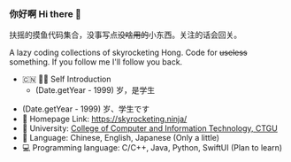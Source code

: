 ### 你好啊 Hi there 👋
扶摇的摸鱼代码集合，没事写点~~没啥用的~~小东西。关注的话会回关。

A lazy coding collections of skyrocketing Hong. Code for ~~useless~~ something. If you follow me I'll follow you back.
- 🇨🇳 👨‍💻 Self Introduction
  - (Date.getYear - 1999) 岁，是学生
<!--   - (Date.getYear - 1999) years old, student -->
  - (Date.getYear - 1999) 岁、学生です
- 🔗 Homepage Link: https://skyrocketing.ninja/
- 🏫 University: [College of Computer and Information Technology, CTGU](https://it.ctgu.edu.cn/)
- 💬 Language: Chinese, English, Japanese (Only a little)
- 💻 Programming language: C/C++, Java, Python, SwiftUI (Plan to learn)

<!--
**skyrocketingHong/skyrocketingHong** is a ✨ _special_ ✨ repository because its `README.md` (this file) appears on your GitHub profile.
- 🔭 I’m currently working on ...
- 🌱 I’m currently learning ...
- 👯 I’m looking to collaborate on ...
- 🤔 I’m looking for help with ...
- 💬 Ask me about ...
- 📫 How to reach me: ...
- 😄 Pronouns: ...
- ⚡ Fun fact: ...
-->
